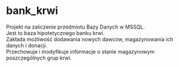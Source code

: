 # bank_krwi
Projekt na zaliczenie przedmiotu Bazy Danych w MSSQL.  
Jest to baza hipotetycznego banku krwi.  
Zakłada możliwość dodawania nowych dawców, magazynowania ich danych i donacji.  
Przechowuje i modyfikuje informacje o stanie magazynowym poszczególnych grup krwi.  
